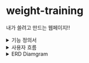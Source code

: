# weight-training
내가 쓸려고 만드는 웹페이지!!


<details>
<summary>기능 정의서</summary>
<div markdown="1">
### # 개요

본 문서는 오로지 개인을 위한 “운동기록을 통해 자신의 운동을 전반적으로 돌아보는 웹을 만들어 보기 위한 시스템”을 만들기 위한 요구사항을 정의한 문서이다.

그렇다 첫 문장만 보더라도 필자는 운동을 정말 좋아하는 사람이다. 해당 사람으로서 기록을 통해 보다 편리한 기록 웹을 만들어 보기 위해서 해당 개발을 선택했으며,

본 문서는 가능한 구체적이며 간결하게 표현되어야 하고 추후 시험이 가능해야 한다. 또한 본 문서를 사용하는 대상은 본 과제를 기획하는 오로지 나 혼자만 하는 개발입니다.

### # 요구사항 명세서는 다음과 같은 구성을 되어 있다.

### 로그인 페이지

- 로그인
    - 메인페이지 이동
- 회원 가입
    - Google , Kakao , Naver 버튼 별 연동 이 가능해야한다. 또한 그에 따른 정보를 팝업창을 통해서 연결이 가능 해야한다.
- 비밀번호 찾기
    - 비밀번호 찾기 페이지 단 해당 서비스 회원가입을 통해서 가입된 회원만 가능합니다.

### 메인 페이지

- 간단한 닉네임을 통해 프로필
- 나의 루틴 목록
    - 각 목록중 하나의 버튼을 누른다면 해당 운동들이 나열되면서 해당 페이지로 이동한다.
- 루틴 추가
    - 해당 운동은 루틴 추가 페이지로 이동한다.
- 만약 운동을 시작후 메인페이지로 이동시 끝나지 않은 상태이므로 루틴추가 버튼은 → 운동 종료 버튼으로 바뀐다.

### 운동 시작전 페이지

- 간단히 어느 운동을 하는지에 대한 정보를 담고 있다.
- 해당 운동의 순서는 순서대로 흐르기 때문에 순서를 조정할 수 있다.
- 시작하기 버튼을 클릭한다면 해당 시작중인 페이지로 이동한다.
- 시작전에 운동을 즉시 운동 종목을 바꿀 수 있다.

### 운동 시작 페이지

- 운동에 대한 기본적인 세트 수 는 4세트 이다.
- 운동 세트 수는 추가 삭제가 가능해야한다.
- 사용자의 편의성을 위해 모든 세트 완료기능을 추가
    - 어떤 상태에서도 세트 수 갯 수는 그 즉시 기록이 된다.
- 모든 세트 수 를 완료 했다면 그 즉시 다음 종목으로 이동한다.
- 모든 운동을 마쳤다면 통해서 간단히  느낀점을 적을 수 있다. 그런 다음 모든 운동은 종료된다.

### 나만의 루틴 페이지

- 운동 종목들이 나열된다.
- 운동 종목을 선택해서 추가 삭제가 언제든 가능해야한다.
- 운동 종목은 순서대로 작성 되어야하기 때문에 각 운동 종목의 순서를 조정할 수 있다.
- 운동 종목을 대체할 수 있는 버튼
- 운동 시작 버튼
- 운동 저장 버튼 : 운동 현황이 반드시 저장되어야 하며, 운동을 시작중에도 저장이 되어 있어야 한다.
- 나만의 루틴을 공유할지의 여부도 정할 수 있다.

### 운동 기록 페이지

- 그날 같은 루틴에 있어서 저번과 이번을 비교하여 세트 수 및  갯 수를 비교하여 조금이라도 증량 및 세트 수 가 증가 했다면 간단한 칭찬 멘트를 날려준다.
- 달력에는 운동한 날짜에 간단히 했다는 체크가 되어있다.
    - 해당 달력클릭시 팝업창을 통해 그날 운동했던 내용을 볼 수 있다.

 

<aside>
💡 아직까지 생각나는 것이 여기까지이다. 하지만 나는 이러한 4가지의 종목으로 지속적인 발전사항으로 계속해서 추가할 것이다. 그렇기에 지금 현재는 두서가 없다. 하지만 되는데까지 지속적으로 추가적인 상세 기능들을 추가할 것이다.
</aside>
</div>
</details>
<details>
<summary>사용자 흐름</summary>
<div markdown="1">

![image](https://user-images.githubusercontent.com/48014869/236188161-adfce986-c0cc-4a15-ab9e-3f0c62d467a8.png)

</div>
</details>
</div>
</details>
<details>
<summary>ERD Diamgram</summary>
<div markdown="1">

![image](https://user-images.githubusercontent.com/48014869/236673218-8afdeddb-397b-4859-bb14-533e760963ab.png)

</div>
</details>


